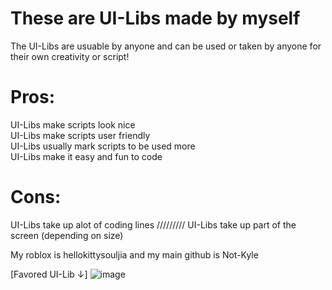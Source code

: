 # These are UI-Libs made by myself
The UI-Libs are usuable by anyone and can be used or taken by anyone for their own creativity or script!

# Pros:
UI-Libs make scripts look nice  <br />
UI-Libs make scripts user friendly  <br />
UI-Libs usually mark scripts to be used more  <br />
UI-Libs make it easy and fun to code  <br />
# Cons:
UI-Libs take up alot of coding lines /////////
UI-Libs take up part of the screen (depending on size)

My roblox is hellokittysouljia and my main github is Not-Kyle

[Favored UI-Lib ↓]
![image](https://cdn.discordapp.com/attachments/1139122187442323500/1212976690892898324/image.png?ex=65f3cb93&is=65e15693&hm=222dc90b7c533ee8f56937f2d5f1a9c56edea6f18bf84db3ac535550436044f5&)
